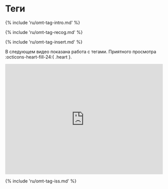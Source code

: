 # Теги
<!-- todo: use autocompleter -->

{% include 'ru/omt-tag-intro.md' %}

<!-- section: recognzing tags -->
{% include 'ru/omt-tag-recog.md' %}

<!-- section: tag insertion -->
{% include 'ru/omt-tag-insert.md' %}

В следующем видео показана работа с тегами. Приятного просмотра :octicons-heart-fill-24:{ .heart }.

<div style="padding:69.95% 0 0 0;position:relative;"><iframe src="https://player.vimeo.com/video/780434399?h=c7ab23ed9d" style="position:absolute;top:0;left:0;width:100%;height:100%;" frameborder="0" allow="autoplay; fullscreen; picture-in-picture" allowfullscreen></iframe></div><script src="https://player.vimeo.com/api/player.js"></script>


<!-- section: tag fixing -->
{% include 'ru/omt-tag-iss.md' %}




